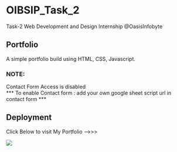 # OIBSIP_Task_2
Task-2 Web Development and Design Internship @OasisInfobyte
## Portfolio
A simple portfolio build using HTML, CSS, Javascript. 
### NOTE: <br>
Contact Form Access is disabled<br>
*** To enable Contact form : add your own google sheet script url in contact form ***
## Deployment
<p>Click Below to visit My Portfolio -->>></p>
<a href="https://palakk4563.github.io/OIBSIP_Task_2/"><img src="https://github.com/palakk4563/OIBSIP_Task_2/assets/116274445/9aecca02-08fb-4f90-b317-93ba9929f70c"></img></a>
